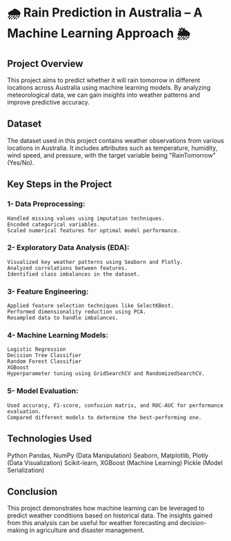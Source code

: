 # 🌧️ Rain Prediction in Australia – A Machine Learning Approach 🌦️
## Project Overview
This project aims to predict whether it will rain tomorrow in different locations across Australia using machine learning models. By analyzing meteorological data, we can gain insights into weather patterns and improve predictive accuracy.

## Dataset
The dataset used in this project contains weather observations from various locations in Australia. It includes attributes such as temperature, humidity, wind speed, and pressure, with the target variable being "RainTomorrow" (Yes/No).

## Key Steps in the Project
### 1- Data Preprocessing:
    Handled missing values using imputation techniques.
    Encoded categorical variables.
    Scaled numerical features for optimal model performance.

### 2- Exploratory Data Analysis (EDA):
    Visualized key weather patterns using Seaborn and Plotly.
    Analyzed correlations between features.
    Identified class imbalances in the dataset.

### 3- Feature Engineering:
    Applied feature selection techniques like SelectKBest.
    Performed dimensionality reduction using PCA.
    Resampled data to handle imbalances.

### 4- Machine Learning Models:
    Logistic Regression
    Decision Tree Classifier
    Random Forest Classifier
    XGBoost
    Hyperparameter tuning using GridSearchCV and RandomizedSearchCV.

### 5- Model Evaluation:
    Used accuracy, F1-score, confusion matrix, and ROC-AUC for performance evaluation.
    Compared different models to determine the best-performing one.

## Technologies Used
Python
Pandas, NumPy (Data Manipulation)
Seaborn, Matplotlib, Plotly (Data Visualization)
Scikit-learn, XGBoost (Machine Learning)
Pickle (Model Serialization)
## Conclusion
This project demonstrates how machine learning can be leveraged to predict weather conditions based on historical data. The insights gained from this analysis can be useful for weather forecasting and decision-making in agriculture and disaster management.

